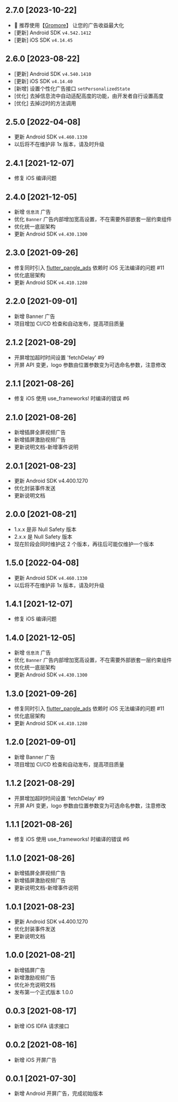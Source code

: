 ## 2.7.0 [2023-10-22]
* 🚀 推荐使用【[Gromore](https://flutterads.github.io/site/)】 让您的广告收益最大化
* [更新] Android SDK `v4.542.1412`
* [更新] iOS SDK `v4.14.45`

## 2.6.0 [2023-08-22]
* [更新] Android SDK `v4.540.1410`
* [更新] iOS SDK `v4.14.40`
* [新增] 设置个性化广告接口 `setPersonalizedState`
* [优化] 去掉信息流中自动适配高度的功能，由开发者自行设置高度
* [优化] 去掉过时的方法调用
## 2.5.0 [2022-04-08]
* 更新 Android SDK `v4.460.1330`
* 以后将不在维护非 1x 版本，请及时升级

## 2.4.1 [2021-12-07]
* 修复 iOS 编译问题

## 2.4.0 [2021-12-05]
* 新增 `信息流` 广告
* 优化 `Banner` 广告内部增加宽高设置，不在需要外部嵌套一层约束组件
* 优化统一底层架构
* 更新 Android SDK `v4.430.1300`

## 2.3.0 [2021-09-26]
* 修复同时引入 [flutter_pangle_ads](https://github.com/FlutterAds/flutter_pangle_ads) 依赖时 iOS 无法编译的问题 #11
* 优化底层架构
* 更新 Android SDK `v4.410.1280`

## 2.2.0 [2021-09-01]
* 新增 Banner 广告
* 项目增加 CI/CD 检查和自动发布，提高项目质量

## 2.1.2 [2021-08-29]
* 开屏增加超时时间设置 'fetchDelay' #9
* 开屏 API 变更，logo 参数由位置参数变为可选命名参数，注意修改

## 2.1.1 [2021-08-26]
* 修复 iOS 使用 use_frameworks! 时编译的错误 #6

## 2.1.0 [2021-08-26]
* 新增插屏全屏视频广告
* 新增插屏激励视频广告
* 更新说明文档-新增事件说明

## 2.0.1 [2021-08-23]
* 更新 Android SDK v4.400.1270
* 优化封装事件发送
* 更新说明文档

## 2.0.0 [2021-08-21]
* 1.x.x 是非 Null Safety 版本
* 2.x.x 是 Null Safety 版本
* 现在阶段会同时维护这 2 个版本，再往后可能仅维护一个版本

## 1.5.0 [2022-04-08]
* 更新 Android SDK `v4.460.1330`
* 以后将不在维护非 1x 版本，请及时升级

## 1.4.1 [2021-12-07]
* 修复 iOS 编译问题

## 1.4.0 [2021-12-05]
* 新增 `信息流` 广告
* 优化 `Banner` 广告内部增加宽高设置，不在需要外部嵌套一层约束组件
* 优化统一底层架构
* 更新 Android SDK `v4.430.1300`

## 1.3.0 [2021-09-26]
* 修复同时引入 [flutter_pangle_ads](https://github.com/FlutterAds/flutter_pangle_ads) 依赖时 iOS 无法编译的问题 #11
* 优化底层架构
* 更新 Android SDK `v4.410.1280`

## 1.2.0 [2021-09-01]
* 新增 Banner 广告
* 项目增加 CI/CD 检查和自动发布，提高项目质量

## 1.1.2 [2021-08-29]
* 开屏增加超时时间设置 'fetchDelay' #9
* 开屏 API 变更，logo 参数由位置参数变为可选命名参数，注意修改

## 1.1.1 [2021-08-26]
* 修复 iOS 使用 use_frameworks! 时编译的错误 #6

## 1.1.0 [2021-08-26]
* 新增插屏全屏视频广告
* 新增插屏激励视频广告
* 更新说明文档-新增事件说明

## 1.0.1 [2021-08-23]
* 更新 Android SDK v4.400.1270
* 优化封装事件发送
* 更新说明文档

## 1.0.0 [2021-08-21]
* 新增插屏广告
* 新增激励视频广告
* 优化补充说明文档
* 发布第一个正式版本 1.0.0

## 0.0.3 [2021-08-17]
* 新增 iOS IDFA 请求接口

## 0.0.2 [2021-08-16]
* 新增 iOS 开屏广告

## 0.0.1 [2021-07-30]
* 新增 Android 开屏广告，完成初始版本